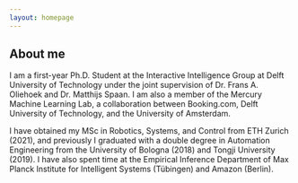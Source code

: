 ```yaml
---
layout: homepage
---
```


## About me

I am a first-year Ph.D. Student at the Interactive Intelligence Group at Delft University of Technology under the joint supervision of Dr. Frans A. Oliehoek and Dr. Matthijs Spaan. I am also a member of the Mercury Machine Learning Lab, a collaboration between Booking.com, Delft University of Technology, and the University of Amsterdam.

I have obtained my MSc in Robotics, Systems, and Control from ETH Zurich (2021), and previously I graduated with a double degree in Automation Engineering from the University of Bologna (2018) and Tongji University (2019). I have also spent time at the Empirical Inference Department of Max Planck Institute for Intelligent Systems (Tübingen) and Amazon (Berlin).
